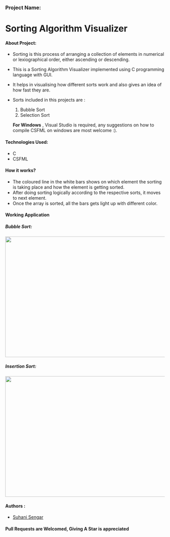 ### **Project Name:**

# Sorting Algorithm Visualizer

#### About Project:

- Sorting is this process of arranging a collection of elements in numerical or lexiographical order, either ascending or descending.

- This is a Sorting Algorithm Visualizer implemented using C programming language with GUI.

- It helps in visualising how different sorts work and also gives an idea of how fast they are.

- Sorts included in this projects are :

  1. Bubble Sort
  2. Selection Sort

  **For Windows** , Visual Studio is required, any suggestions on how to compile CSFML on windows are most welcome :).

#### Technologies Used:

- C
- CSFML

#### How it works?

- The coloured line in the white bars shows on which element the sorting is taking place and how the element is getting sorted.
- After doing sorting logically according to the respective sorts, it moves to next element.
- Once the array is sorted, all the bars gets light up with different color.

#### Working Application

##### Bubble Sort:

<img src="gif/Bubblesort.gif" width="750" height="380"/>

##### Insertion Sort:

<img src="gif/Insertionsort.gif" width="750" height="380"/>

#### Authors :

- [Suhani Sengar ](https://github.com/Suhani180)

#### **Pull Requests are Welcomed, Giving A Star is appreciated**
